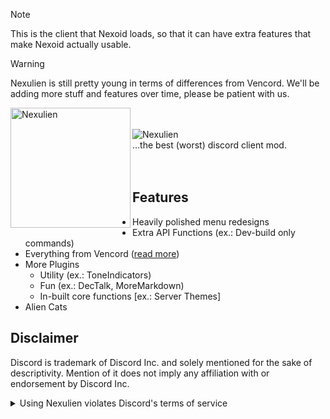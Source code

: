 > [!NOTE]
> This is the client that Nexoid loads, so that it can have extra features that make Nexoid actually usable.

> [!WARNING]
> Nexulien is still pretty young in terms of differences from Vencord. We'll be adding more stuff and features over time, please be patient with us.

<p>
<img alt="Nexulien" src="./images/logo.svg" height="192px" align="left">
<br>
<br>
<img alt="Nexulien" src="./images/nexulien.svg"><br>
...the best (worst) discord client mod.
<br>
<br>
<br>
</p>

## Features

- Heavily polished menu redesigns
- Extra API Functions (ex.: Dev-build only commands)
- Everything from Vencord ([read more](https://github.com/Vendicated/Vencord/?tab=readme-ov-file#features))
- More Plugins
    - Utility (ex.: ToneIndicators)
    - Fun (ex.: DecTalk, MoreMarkdown)
    - In-built core functions [ex.: Server Themes]
- Alien Cats

## Disclaimer

Discord is trademark of Discord Inc. and solely mentioned for the sake of descriptivity.
Mention of it does not imply any affiliation with or endorsement by Discord Inc.

<details>
<summary>Using Nexulien violates Discord's terms of service</summary>

Client modifications are against Discord’s Terms of Service.

However, Discord is pretty indifferent about them and there are no known cases of users getting banned for using client mods! So you should generally be fine as long as you don’t use any plugins that implement abusive behaviour. But no worries, all inbuilt plugins are safe to use!

Regardless, if your account is very important to you and it getting disabled would be a disaster for you, you should probably not use any client mods (not exclusive to Nexulien), just to be safe

Additionally, make sure not to post screenshots with Nexulien in a server where you might get banned for it

</details>

<!-- <table>
    <tr>
        <td>Centro comercial Moctezuma</td>
        <td>Francisco Chang</td>
        <td>Mexico</td>
    </tr>
</table> -->
